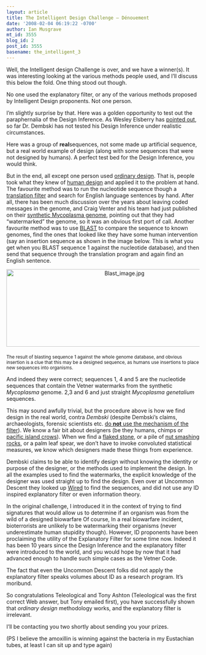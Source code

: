 ```yaml
---
layout: article
title: The Intelligent Design Challenge – Dénouement
date: '2008-02-04 06:19:22 -0700'
author: Ian Musgrave
mt_id: 3555
blog_id: 2
post_id: 3555
basename: the_intelligent_3
---
```

Well, the Intelligent design Challenge is over, and we have a winner(s).  It was interesting looking at the various methods people used, and I’ll discuss this below the fold. One thing stood out though.

No one used the explanatory filter, or any of the various methods proposed by Intelligent Design proponents. Not one person.

I’m slightly surprise by that. Here was a golden opportunity to test out the paraphernalia of the Design Inference. As Wesley Elsberry has [pointed out](/archives/2004/03/you-missed-a-sp.html), so far Dr. Dembski has not tested his Design Inference under realistic circumstances. 

Here was a group of **real**sequences, not some made up artificial sequence, but a real world example of design (along with some sequences that were not designed by humans). A perfect test bed for the Design Inference, you would think. 

But in the end, all except one person used [ordinary design](http://www.talkdesign.org/faqs/theftovertoil/theftovertoil.html). That is, people took what they knew of [human design](http://evolvethought.blogspot.com/2005_03_13_archive.html) and applied it to the problem at hand. The favourite method was to run the nucleotide sequence though a [translation filter](http://ca.expasy.org/tools/dna.html) and search for English language sentences by hand. After all, there has been much discussion over the years about leaving coded messages in the genome, and Craig Venter and his team had just published on their [synthetic Mycoplasma genome](http://www.ncbi.nlm.nih.gov/pubmed/18218864?ordinalpos=1&amp;itool=EntrezSystem2.PEntrez.Pubmed.Pubmed_ResultsPanel.Pubmed_RVDocSum), pointing out that they had “watermarked” the genome, so it was an obvious first port of call. Another favourite method was to use [BLAST](http://www.ncbi.nlm.nih.gov/blast/Blast.cgi?PAGE=Nucleotides&amp;PROGRAM=blastn&amp;MEGABLAST=on&amp;BLAST_PROGRAMS=megaBlast&amp;PAGE_TYPE=BlastSearch&amp;SHOW_DEFAULTS=on) to compare the sequence to known genomes, find the ones that looked like they have some human intervention (say an insertion sequence as shown in the image below. This is what you get when you BLAST sequence 1 against the nucleotide database), and then send that sequence through the translation program and again find an English sentence. 

[<img src="{{ site.baseurl }}/uploads/2008/Blast_image-thumb-600x202.jpg" alt="Blast_image.jpg" width="600" height="202" style="text-align: center; display: block; margin: 0 auto 20px;" class="mt-image-center" />](/uploads/2008/Blast_image.jpg)
<small>The result of blasting sequence 1 against the whole genome database, and obvious insertion is a clue that this may be a designed sequence, as humans use insertions to place new sequences into organisms.</small>

And indeed they were correct; sequences 1, 4 and 5 are the nucleotide sequences that contain the Vetner watermarks from the synthetic _Mycoplasma_ genome. 2,3 and 6 and just straight _Mycoplasma genetalium_ sequences. 

This may sound awfully trivial, but the procedure above is how we find design in the real world, contra _Dembski_ (despite Dembski’s claims, archaeologists, forensic scientists etc. [do **not** use the mechanism of the filter](http://www.pandasthumb.org/archives/2004/08/why-intelligent-3.html)). We know a fair bit about designers (be they humans, chimps or [pacific island crows](http://news.nationalgeographic.com/news/2007/10/071004-crows-tools.html)). When we find a [flaked stone](http://evolvethought.blogspot.com/2005/03/design-continued-tale-of-two-knives.html), or a pile of [nut smashing rocks](http://www.abc.net.au/science/news/stories/s563649.htm), or a palm leaf spear, we don’t have to invoke convoluted statistical measures, we know which designers made these things from experience. 

Dembski claims to be able to identify design without knowing the identity or purpose of the designer, or the methods used to implement the design. In all the examples used to find the watermarks, the explicit knowledge of the designer was used straight up to find the design. Even over at Uncommon Descent they looked up [Wired](http://blog.wired.com/wiredscience/2008/01/venter-institut.html) to find the sequences, and did not use any ID inspired explanatory filter or even information theory. 

In the original challenge, I introduced it in the context of trying to find signatures that would allow us to determine if an organism was  from the wild of a designed biowarfare Of course, In a real biowarfare incident, bioterrorists are unlikely to be watermarking their organisms (never underestimate human stupidity though). However, ID proponents have been proclaiming the utility of the Explanatory Filter for some time now. Indeed it has been 10 years since the Design Inference and the explanatory filter were introduced to the world, and you would hope by now that it had advanced enough to handle such simple cases as the Vetner Code.

The fact that even the Uncommon Descent folks did not apply the explanatory filter speaks volumes about ID as a research program. It’s moribund. 

So congratulations Teleological and Tony Ashton (Teleological was the first correct Web answer, but Tony emailed first), you have successfully shown that _ordinary design_ methodology works, and the explanatory filter is irrelevant.

I’ll be contacting you two shortly about sending you your prizes.

(PS I believe the amoxillin is winning against the bacteria in my Eustachian tubes, at least I can sit up and type again)
